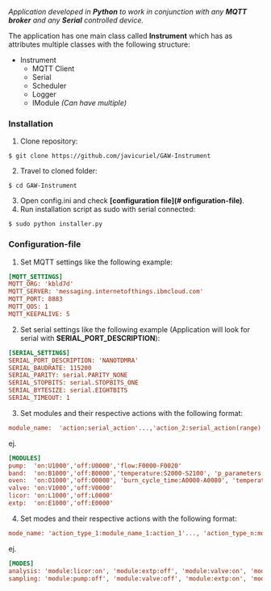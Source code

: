 *Application developed in **Python** to work in conjunction with any **MQTT broker** and any **Serial** controlled device.*

The application has one main class called **Instrument** which has as attributes multiple classes with the following structure:

* Instrument
  * MQTT Client
  * Serial
  * Scheduler
  * Logger
  * IModule *(Can have multiple)*




### **Installation**
1. Clone repository:
```
$ git clone https://github.com/javicuriel/GAW-Instrument
```
2. Travel to cloned folder:
```
$ cd GAW-Instrument
```
3. Open config.ini and check **[configuration file](# onfiguration-file)**.
4. Run installation script as sudo with serial connected:
```
$ sudo python installer.py
```

### **Configuration-file**
1. Set MQTT settings like the following example:
```ini
[MQTT_SETTINGS]
MQTT_ORG: 'kbld7d'
MQTT_SERVER: 'messaging.internetofthings.ibmcloud.com'
MQTT_PORT: 8883
MQTT_QOS: 1
MQTT_KEEPALIVE: 5
```
2. Set serial settings like the following example (Application will look for serial with **SERIAL_PORT_DESCRIPTION**):
```ini
[SERIAL_SETTINGS]
SERIAL_PORT_DESCRIPTION: 'NANOTDMRA'
SERIAL_BAUDRATE: 115200
SERIAL_PARITY: serial.PARITY_NONE
SERIAL_STOPBITS: serial.STOPBITS_ONE
SERIAL_BYTESIZE: serial.EIGHTBITS
SERIAL_TIMEOUT: 1
```
3. Set modules and their respective actions with the following format:
```ini
module_name:  'action:serial_action'...,'action_2:serial_action(range)'
```
ej.
```ini
[MODULES]
pump:  'on:U1000','off:U0000','flow:F0000-F0020'
band:  'on:B1000','off:B0000','temperature:S2000-S2100', 'p_parameters:P2000-P2100'
oven:  'on:O1000','off:O0000', 'burn_cycle_time:A0000-A0080', 'temperature:S1000-S1100'
valve: 'on:V1000','off:V0000'
licor: 'on:L1000','off:L0000'
extp:  'on:E1000','off:E0000'
```
4. Set modes and their respective actions with the following format:
```ini
mode_name: 'action_type_1:module_name_1:action_1'..., 'action_type_n:module_name_n:action_n'
```
ej.
```ini
[MODES]
analysis: 'module:licor:on', 'module:extp:off', 'module:valve:on', 'module:pump:on'
sampling: 'module:pump:off', 'module:valve:off', 'module:extp:on', 'module:licor:off'
```
